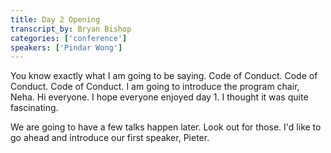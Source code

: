 ```yaml
---
title: Day 2 Opening
transcript_by: Bryan Bishop
categories: ['conference']
speakers: ['Pindar Wong']
---
```


You know exactly what I am going to be saying. Code of Conduct. Code of Conduct. Code of Conduct. I am going to introduce the program chair, Neha. Hi everyone. I hope everyone enjoyed day 1. I thought it was quite fascinating.

We are going to have a few talks happen later. Look out for those. I'd like to go ahead and introduce our first speaker, Pieter.
